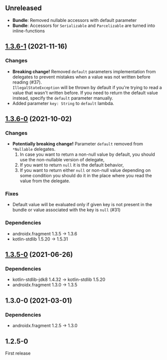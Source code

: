 ## Unreleased

- **Bundle**: Removed nullable accessors with default parameter
- **Bundle**: Accessors for `Serializable` and `Parcelizable` are turned into inline-functions

## [1.3.6-1] (2021-11-16)

### Changes

- **Breaking change!**
  Removed `default` parameters implementation from delegates to prevent mistakes when a value was not written before reading (#37).\
  `IllegalStateException` will be thrown by default if you're trying to read a value that wasn't written before.
  If you need to return the default value instead, specify the `default` parameter manually.
- Added parameter `key: String` to `default` lambda. 

## [1.3.6-0] (2021-10-02)

### Changes

- **Potentially breaking change!**
  Parameter `default` removed from `*Nullable` delegates.
  1. In case you want to return a non-null value by default, you should use the non-nullable version of delegate,
  2. If you want to return `null` it is the default behavior,
  3. If you want to return either `null` or non-null value depending on some condition you should do it in the place where you read the value from the delegate.

### Fixes

- Default value will be evaluated only if given key is not present in the bundle or value associated with the key is `null` (#31)

### Dependencies

- androidx.fragment 1.3.5 -> 1.3.6
- kotlin-stdlib 1.5.20 -> 1.5.31

## [1.3.5-0] (2021-06-26)

### Dependencies

- kotlin-stdlib-jdk8 1.4.32 -> kotlin-stdlib 1.5.20 
- androidx.fragment 1.3.0 -> 1.3.5

## 1.3.0-0 (2021-03-01)

### Dependencies

- androidx.fragment 1.2.5 -> 1.3.0

## 1.2.5-0

First release


[1.3.6-1]: https://github.com/RedMadRobot/redmadrobot-android-ktx/compare/ec4d0fb8...fragment-args-ktx-v1.3.6-1
[1.3.6-0]: https://github.com/RedMadRobot/redmadrobot-android-ktx/compare/fe55b501...fragment-args-ktx-v1.3.6-0
[1.3.5-0]: https://github.com/RedMadRobot/redmadrobot-android-ktx/compare/core-ktx-v1.5.0-0...fragment-args-ktx-v1.3.5-0
